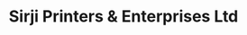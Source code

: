 ---
title: "Sirji Printers & Enterprises Ltd"
url: /datia/sirji-printers-and-enterprises-ltd/
shop: shop
---